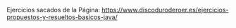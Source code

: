 Ejercicios sacados de la Página: https://www.discoduroderoer.es/ejercicios-propuestos-y-resueltos-basicos-java/
